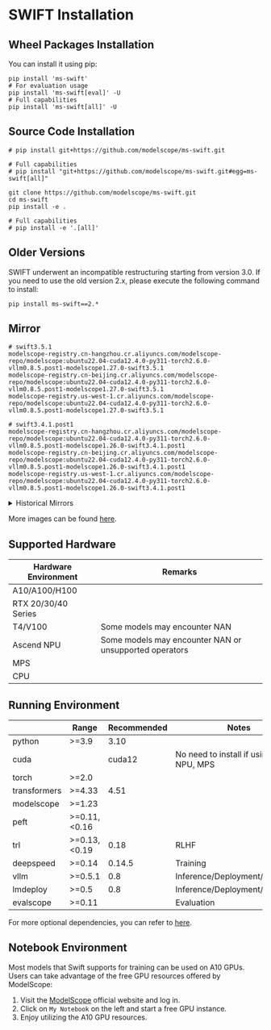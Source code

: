 # SWIFT Installation

## Wheel Packages Installation

You can install it using pip:

```shell
pip install 'ms-swift'
# For evaluation usage
pip install 'ms-swift[eval]' -U
# Full capabilities
pip install 'ms-swift[all]' -U
```

## Source Code Installation

```shell
# pip install git+https://github.com/modelscope/ms-swift.git

# Full capabilities
# pip install "git+https://github.com/modelscope/ms-swift.git#egg=ms-swift[all]"

git clone https://github.com/modelscope/ms-swift.git
cd ms-swift
pip install -e .

# Full capabilities
# pip install -e '.[all]'
```

## Older Versions

SWIFT underwent an incompatible restructuring starting from version 3.0. If you need to use the old version 2.x, please execute the following command to install:

```shell
pip install ms-swift==2.*
```

## Mirror

```
# swift3.5.1
modelscope-registry.cn-hangzhou.cr.aliyuncs.com/modelscope-repo/modelscope:ubuntu22.04-cuda12.4.0-py311-torch2.6.0-vllm0.8.5.post1-modelscope1.27.0-swift3.5.1
modelscope-registry.cn-beijing.cr.aliyuncs.com/modelscope-repo/modelscope:ubuntu22.04-cuda12.4.0-py311-torch2.6.0-vllm0.8.5.post1-modelscope1.27.0-swift3.5.1
modelscope-registry.us-west-1.cr.aliyuncs.com/modelscope-repo/modelscope:ubuntu22.04-cuda12.4.0-py311-torch2.6.0-vllm0.8.5.post1-modelscope1.27.0-swift3.5.1

# swift3.4.1.post1
modelscope-registry.cn-hangzhou.cr.aliyuncs.com/modelscope-repo/modelscope:ubuntu22.04-cuda12.4.0-py311-torch2.6.0-vllm0.8.5.post1-modelscope1.26.0-swift3.4.1.post1
modelscope-registry.cn-beijing.cr.aliyuncs.com/modelscope-repo/modelscope:ubuntu22.04-cuda12.4.0-py311-torch2.6.0-vllm0.8.5.post1-modelscope1.26.0-swift3.4.1.post1
modelscope-registry.us-west-1.cr.aliyuncs.com/modelscope-repo/modelscope:ubuntu22.04-cuda12.4.0-py311-torch2.6.0-vllm0.8.5.post1-modelscope1.26.0-swift3.4.1.post1
```

<details><summary>Historical Mirrors</summary>

```
# swift3.3.0.post1
modelscope-registry.cn-hangzhou.cr.aliyuncs.com/modelscope-repo/modelscope:ubuntu22.04-cuda12.4.0-py311-torch2.6.0-vllm0.8.3-modelscope1.25.0-swift3.3.0.post1
modelscope-registry.us-west-1.cr.aliyuncs.com/modelscope-repo/modelscope:ubuntu22.04-cuda12.4.0-py311-torch2.6.0-vllm0.8.3-modelscope1.25.0-swift3.3.0.post1

# swift3.2.2
modelscope-registry.us-west-1.cr.aliyuncs.com/modelscope-repo/modelscope:ubuntu22.04-cuda12.4.0-py311-torch2.5.1-modelscope1.25.0-swift3.2.2
```
</details>

More images can be found [here](https://modelscope.cn/docs/intro/environment-setup#%E6%9C%80%E6%96%B0%E9%95%9C%E5%83%8F).

## Supported Hardware

| Hardware Environment | Remarks                                                |
| -------------------- | ------------------------------------------------------ |
| A10/A100/H100        |                                                        |
| RTX 20/30/40 Series  |                                                        |
| T4/V100              | Some models may encounter NAN                          |
| Ascend NPU           | Some models may encounter NAN or unsupported operators |
| MPS                  |                                                        |
| CPU                  |                                                        |


## Running Environment

|              | Range        | Recommended | Notes                                     |
| ------------ |--------------| ----------- | ----------------------------------------- |
| python       | >=3.9        | 3.10        |                                           |
| cuda         |              | cuda12      | No need to install if using CPU, NPU, MPS |
| torch        | >=2.0        |             |                                           |
| transformers | >=4.33       | 4.51      |                                           |
| modelscope   | >=1.23       |             |                                           |
| peft         | >=0.11,<0.16 |             |                                           |
| trl          | >=0.13,<0.19 | 0.18      | RLHF                                      |
| deepspeed    | >=0.14       | 0.14.5 | Training                                  |
| vllm         | >=0.5.1      | 0.8       | Inference/Deployment/Evaluation           |
| lmdeploy     | >=0.5        | 0.8       | Inference/Deployment/Evaluation           |
| evalscope | >=0.11       | | Evaluation |

For more optional dependencies, you can refer to [here](https://github.com/modelscope/ms-swift/blob/main/requirements/install_all.sh).

## Notebook Environment

Most models that Swift supports for training can be used on A10 GPUs. Users can take advantage of the free GPU resources offered by ModelScope:

1. Visit the [ModelScope](https://www.modelscope.cn) official website and log in.
2. Click on `My Notebook` on the left and start a free GPU instance.
3. Enjoy utilizing the A10 GPU resources.

